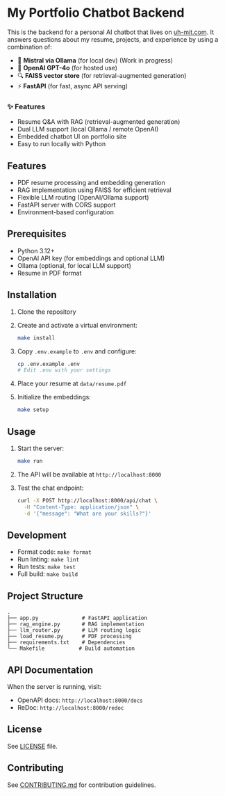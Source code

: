 # My Portfolio Chatbot Backend

This is the backend for a personal AI chatbot that lives on [uh-mit.com](https://uh-mit.com). It answers questions about my resume, projects, and experience by using a combination of:

- 🦙 **Mistral via Ollama** (for local dev) (Work in progress)
- 🤖 **OpenAI GPT-4o** (for hosted use)
- 🔍 **FAISS vector store** (for retrieval-augmented generation)
- ⚡ **FastAPI** (for fast, async API serving)

### ✨ Features
- Resume Q&A with RAG (retrieval-augmented generation)
- Dual LLM support (local Ollama / remote OpenAI)
- Embedded chatbot UI on portfolio site
- Easy to run locally with Python

## Features

- PDF resume processing and embedding generation
- RAG implementation using FAISS for efficient retrieval
- Flexible LLM routing (OpenAI/Ollama support)
- FastAPI server with CORS support
- Environment-based configuration

## Prerequisites

- Python 3.12+
- OpenAI API key (for embeddings and optional LLM)
- Ollama (optional, for local LLM support)
- Resume in PDF format

## Installation

1. Clone the repository
2. Create and activate a virtual environment:
   ```bash
   make install
   ```

3. Copy `.env.example` to `.env` and configure:
   ```bash
   cp .env.example .env
   # Edit .env with your settings
   ```

4. Place your resume at `data/resume.pdf`

5. Initialize the embeddings:
   ```bash
   make setup
   ```

## Usage

1. Start the server:
   ```bash
   make run
   ```

2. The API will be available at `http://localhost:8000`

3. Test the chat endpoint:
   ```bash
   curl -X POST http://localhost:8000/api/chat \
     -H "Content-Type: application/json" \
     -d '{"message": "What are your skills?"}'
   ```

## Development

- Format code: `make format`
- Run linting: `make lint`
- Run tests: `make test`
- Full build: `make build`

## Project Structure

```
.
├── app.py              # FastAPI application
├── rag_engine.py       # RAG implementation
├── llm_router.py       # LLM routing logic
├── load_resume.py      # PDF processing
├── requirements.txt    # Dependencies
└── Makefile           # Build automation
```

## API Documentation

When the server is running, visit:
- OpenAPI docs: `http://localhost:8000/docs`
- ReDoc: `http://localhost:8000/redoc`

## License

See [LICENSE](LICENSE) file.

## Contributing

See [CONTRIBUTING.md](CONTRIBUTING.md) for contribution guidelines.
